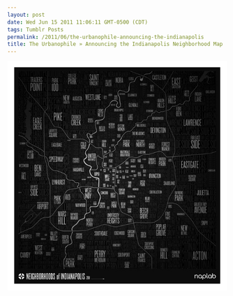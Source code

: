 ```yaml
---
layout: post
date: Wed Jun 15 2011 11:06:11 GMT-0500 (CDT)
tags: Tumblr Posts
permalink: /2011/06/the-urbanophile-announcing-the-indianapolis
title: The Urbanophile » Announcing the Indianapolis Neighborhood Map
---
```


![](/public/assets/tumblr/tumblr_lmua2bhpCM1qa4klho1_1280.jpg)
